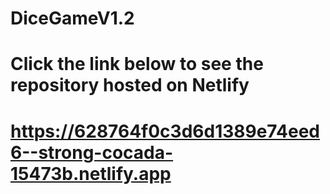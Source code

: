 # DiceGameV1.2
# Click the link below to see the repository hosted on Netlify
# https://628764f0c3d6d1389e74eed6--strong-cocada-15473b.netlify.app
